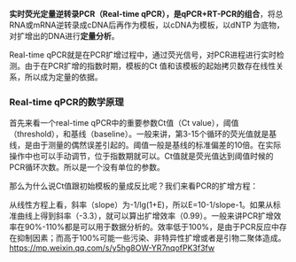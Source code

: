 **实时荧光定量逆转录PCR（Real-time qPCR），是qPCR+RT-PCR的组合**，将总RNA或mRNA逆转录成cDNA后再作为模板，以cDNA为模板，以dNTP 为底物，对扩增出的DNA进行**定量分析**。

Real-time qPCR就是在PCR扩增过程中，通过荧光信号，对PCR进程进行实时检测。由于在PCR扩增的指数时期，模板的Ct 值和该模板的起始拷贝数存在线性关系，所以成为定量的依据。

### Real-time qPCR的数学原理  
  
首先来看一个real-time qPCR中的重要参数Ct值（Ct value），阈值（threshold），和基线（baseline）。一般来讲，第3-15个循环的荧光值就是基线，是由于测量的偶然误差引起的。阈值一般是基线的标准偏差的10倍。在实际操作中也可以手动调节，位于指数期就可以。Ct值就是荧光值达到阈值时候的PCR循环次数。所以是一个没有单位的参数。  
  
那么为什么说Ct值跟初始模板的量成反比呢？我们来看PCR的扩增方程：  
  
从线性方程上看，斜率（slope）为-1/lg(1+E)，所以E=10-1/slope-1。如果从标准曲线上得到斜率（-3.3），就可以算出扩增效率（0.99）。一般来讲PCR扩增效率在90%-110%都是可以用于数据分析的。效率低于100%，是由于PCR反应中存在抑制因素；而高于100%可能一些污染、非特异性扩增或者是引物二聚体造成。
https://mp.weixin.qq.com/s/y5hg8OW-YR7nqofPK3f3fw